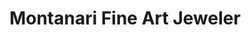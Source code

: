 ---
title: "Montanari Fine Art Jeweler"
url: /kansas-city/montanari-fine-art-jeweler/
shop: jewelry
---